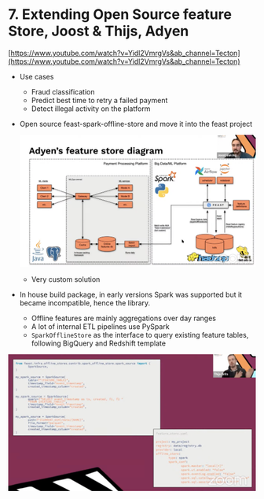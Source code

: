# 7. Extending Open Source feature Store, Joost & Thijs, Adyen

[https://www.youtube.com/watch?v=Yidl2VmrgVs&ab_channel=Tecton](https://www.youtube.com/watch?v=Yidl2VmrgVs&ab_channel=Tecton)

- Use cases
    - Fraud classification
    - Predict best time to retry a failed payment
    - Detect illegal activity on the platform

- Open source feast-spark-offline-store and move it into the feast project
    
    ![Screen Shot 2022-05-23 at 15.30.02.png](./Screen_Shot_2022-05-23_at_15.30.02.png)
    
    - Very custom solution

- In house build package, in early versions Spark was supported but it became incompatible, hence the library.
    - Offline features are mainly aggregations over day ranges
    - A lot of internal ETL pipelines use PySpark
    - `SparkOfflineStore` as the interface to query existing feature tables, following BigQuery and Redshift template

![Screen Shot 2022-05-23 at 15.34.00.png](./Screen_Shot_2022-05-23_at_15.34.00.png)